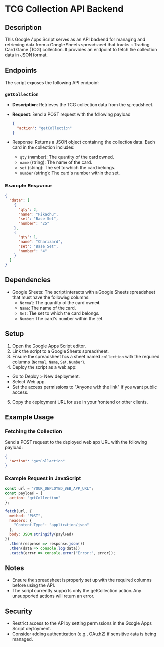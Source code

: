# TCG Collection API Backend

## Description
This Google Apps Script serves as an API backend for managing and retrieving data from a Google Sheets spreadsheet that tracks a Trading Card Game (TCG) collection. It provides an endpoint to fetch the collection data in JSON format.

## Endpoints
The script exposes the following API endpoint:

### `getCollection`
- **Description**: Retrieves the TCG collection data from the spreadsheet.
- **Request**: Send a POST request with the following payload:
  ```json
  {
    "action": "getCollection"
  }
  ```

- Response: Returns a JSON object containing the collection data. Each card in the collection includes:
    - `qty` (number): The quantity of the card owned.
    - `name` (string): The name of the card.
    - `set` (string): The set to which the card belongs.
    - `number` (string): The card's number within the set.

### Example Response
```json
{
  "data": [
    {
      "qty": 2,
      "name": "Pikachu",
      "set": "Base Set",
      "number": "25"
    },
    {
      "qty": 1,
      "name": "Charizard",
      "set": "Base Set",
      "number": "4"
    }
  ]
}
```

## Dependencies
- Google Sheets: The script interacts with a Google Sheets spreadsheet that must have the following columns:
    - `Normal`: The quantity of the card owned.
    - `Name`: The name of the card.
    - `Set`: The set to which the card belongs.
    - `Number`: The card's number within the set.

## Setup
1. Open the Google Apps Script editor.
2. Link the script to a Google Sheets spreadsheet.
3. Ensure the spreadsheet has a sheet named `collection` with the required columns `(Normal`, `Name`, `Set`, `Number`).
4. Deploy the script as a web app:
- Go to Deploy > New deployment.
- Select Web app.
- Set the access permissions to "Anyone with the link" if you want public access.
5. Copy the deployment URL for use in your frontend or other clients.

## Example Usage

### Fetching the Collection
Send a POST request to the deployed web app URL with the following payload:

```json
{
  "action": "getCollection"
}
```

### Example Request in JavaScript

```javascript
const url = "YOUR_DEPLOYED_WEB_APP_URL";
const payload = {
  action: "getCollection"
};

fetch(url, {
  method: "POST",
  headers: {
    "Content-Type": "application/json"
  },
  body: JSON.stringify(payload)
})
  .then(response => response.json())
  .then(data => console.log(data))
  .catch(error => console.error("Error:", error));
```

## Notes
- Ensure the spreadsheet is properly set up with the required columns before using the API.
- The script currently supports only the getCollection action. Any unsupported actions will return an error.

## Security
- Restrict access to the API by setting permissions in the Google Apps Script deployment.
- Consider adding authentication (e.g., OAuth2) if sensitive data is being managed.